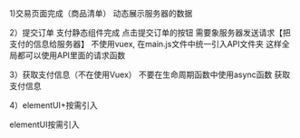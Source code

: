 1)交易页面完成（商品清单）
动态展示服务器的数据

2）提交订单
支付静态组件完成
点击提交订单的按钮 需要象服务器发送请求【把支付的信息给服务器】
不使用vuex, 在main.js文件中统一引入API文件夹 这样全局都可以使用API里面的请求函数

3）获取支付信息（不在使用Vuex）
不要在生命周期函数中使用async函数
获取支付信息

4）elementUI+按需引入

elementUI按需引入 